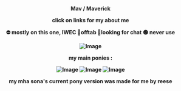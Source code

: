  <p align="center">
  <h4 align="center"
    </a>
    Mav / Maverick 
    <p>click on links for my about me</p>
    ⛔ mostly on this one, IWEC 🌙offtab 💬looking for chat 🟢 never use 

![Image](https://github.com/user-attachments/assets/34e830f2-6512-40ce-bc88-6bb2de4258e9)

my main ponies :

![Image](https://github.com/user-attachments/assets/80e6fa1e-025a-45cb-bdd2-e66e6c03cd76)
![Image](https://github.com/user-attachments/assets/0f755d24-4e0f-4f36-98d6-3f2dec3e982b)
![Image](https://github.com/user-attachments/assets/37daeffa-110f-4e2d-a021-0290e11510e4)

my mha sona's current pony version was made for me by reese 
